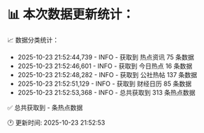 📊 本次数据更新统计：
==========================

📈 数据分类统计：
- 2025-10-23 21:52:44,739 - INFO - 获取到 热点资讯 75 条数据
- 2025-10-23 21:52:46,601 - INFO - 获取到 今日热点 16 条数据
- 2025-10-23 21:52:48,282 - INFO - 获取到 公社热帖 137 条数据
- 2025-10-23 21:52:51,129 - INFO - 获取到 财经日历 85 条数据
- 2025-10-23 21:52:53,368 - INFO - 总共获取到 313 条热点数据

✅ 总共获取到 - 条热点数据

🕐 更新时间: 2025-10-23 21:52:53
